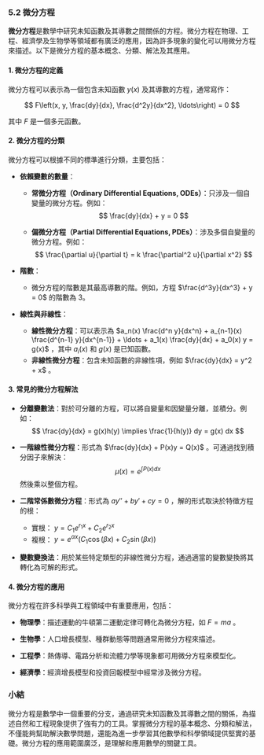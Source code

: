 ### 5.2 微分方程

**微分方程**是數學中研究未知函數及其導數之間關係的方程。微分方程在物理、工程、經濟學及生物學等領域都有廣泛的應用，因為許多現象的變化可以用微分方程來描述。以下是微分方程的基本概念、分類、解法及其應用。

#### 1. 微分方程的定義

微分方程可以表示為一個包含未知函數  $y(x)$  及其導數的方程，通常寫作：

$$
F\left(x, y, \frac{dy}{dx}, \frac{d^2y}{dx^2}, \ldots\right) = 0
$$

其中  $F$  是一個多元函數。

#### 2. 微分方程的分類

微分方程可以根據不同的標準進行分類，主要包括：

- **依賴變數的數量**：
  - **常微分方程（Ordinary Differential Equations, ODEs）**：只涉及一個自變量的微分方程。例如：
    $$
    \frac{dy}{dx} + y = 0
    $$
  
  - **偏微分方程（Partial Differential Equations, PDEs）**：涉及多個自變量的微分方程。例如：
    $$
    \frac{\partial u}{\partial t} = k \frac{\partial^2 u}{\partial x^2}
    $$

- **階數**：
  - 微分方程的階數是其最高導數的階。例如，方程  $\frac{d^3y}{dx^3} + y = 0$  的階數為 3。

- **線性與非線性**：
  - **線性微分方程**：可以表示為  $a_n(x) \frac{d^n y}{dx^n} + a_{n-1}(x) \frac{d^{n-1} y}{dx^{n-1}} + \ldots + a_1(x) \frac{dy}{dx} + a_0(x) y = g(x)$ ，其中  $a_i(x)$  和  $g(x)$  是已知函數。
  - **非線性微分方程**：包含未知函數的非線性項，例如  $\frac{dy}{dx} = y^2 + x$ 。

#### 3. 常見的微分方程解法

- **分離變數法**：對於可分離的方程，可以將自變量和因變量分離，並積分。例如：
  $$
  \frac{dy}{dx} = g(x)h(y) \implies \frac{1}{h(y)} dy = g(x) dx
  $$

- **一階線性微分方程**：形式為  $\frac{dy}{dx} + P(x)y = Q(x)$ 。可通過找到積分因子來解決：
  $$
  \mu(x) = e^{\int P(x)dx}
  $$
  然後乘以整個方程。

- **二階常係數微分方程**：形式為  $ay'' + by' + cy = 0$ ，解的形式取決於特徵方程的根：
  - 實根： $y = C_1 e^{r_1 x} + C_2 e^{r_2 x}$ 
  - 複根： $y = e^{\alpha x}(C_1 \cos(\beta x) + C_2 \sin(\beta x))$ 

- **變數變換法**：用於某些特定類型的非線性微分方程，通過適當的變數變換將其轉化為可解的形式。

#### 4. 微分方程的應用

微分方程在許多科學與工程領域中有重要應用，包括：

- **物理學**：描述運動的牛頓第二運動定律可轉化為微分方程，如  $F = ma$ 。
  
- **生物學**：人口增長模型、種群動態等問題通常用微分方程來描述。

- **工程學**：熱傳導、電路分析和流體力學等現象都可用微分方程來模型化。

- **經濟學**：經濟增長模型和投資回報模型中經常涉及微分方程。

### 小結

微分方程是數學中一個重要的分支，通過研究未知函數及其導數之間的關係，為描述自然和工程現象提供了強有力的工具。掌握微分方程的基本概念、分類和解法，不僅能夠幫助解決數學問題，還能為進一步學習其他數學和科學領域提供堅實的基礎。微分方程的應用範圍廣泛，是理解和應用數學的關鍵工具。